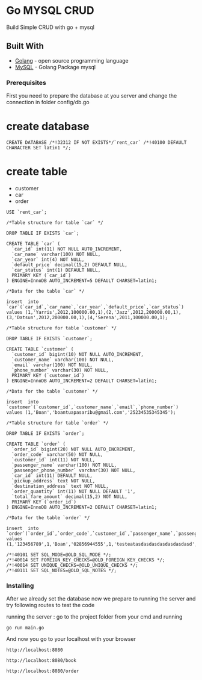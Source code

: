 # Go MYSQL CRUD

Build Simple CRUD with go + mysql

## Built With

* [Golang](https://godoc.org/) - open source programming language 
* [MySQL](https://godoc.org/github.com/go-sql-driver/mysql) - Golang Package mysql

### Prerequisites

First you need to prepare the database at you server and change the connection in folder config/db.go

#  create database
```
CREATE DATABASE /*!32312 IF NOT EXISTS*/`rent_car` /*!40100 DEFAULT CHARACTER SET latin1 */;
```

# create table

* customer
* car
* order

```
USE `rent_car`;

/*Table structure for table `car` */

DROP TABLE IF EXISTS `car`;

CREATE TABLE `car` (
  `car_id` int(11) NOT NULL AUTO_INCREMENT,
  `car_name` varchar(100) NOT NULL,
  `car_year` int(4) NOT NULL,
  `default_price` decimal(15,2) DEFAULT NULL,
  `car_status` int(1) DEFAULT NULL,
  PRIMARY KEY (`car_id`)
) ENGINE=InnoDB AUTO_INCREMENT=5 DEFAULT CHARSET=latin1;

/*Data for the table `car` */

insert  into `car`(`car_id`,`car_name`,`car_year`,`default_price`,`car_status`) values (1,'Yarris',2012,100000.00,1),(2,'Jazz',2012,200000.00,1),(3,'Datsun',2012,200000.00,1),(4,'Serena',2011,100000.00,1);

/*Table structure for table `customer` */

DROP TABLE IF EXISTS `customer`;

CREATE TABLE `customer` (
  `customer_id` bigint(10) NOT NULL AUTO_INCREMENT,
  `customer_name` varchar(100) NOT NULL,
  `email` varchar(100) NOT NULL,
  `phone_number` varchar(30) NOT NULL,
  PRIMARY KEY (`customer_id`)
) ENGINE=InnoDB AUTO_INCREMENT=2 DEFAULT CHARSET=latin1;

/*Data for the table `customer` */

insert  into `customer`(`customer_id`,`customer_name`,`email`,`phone_number`) values (1,'Boan','boantuapasaribu@gmail.com','25234535345345');

/*Table structure for table `order` */

DROP TABLE IF EXISTS `order`;

CREATE TABLE `order` (
  `order_id` bigint(20) NOT NULL AUTO_INCREMENT,
  `order_code` varchar(50) NOT NULL,
  `customer_id` int(11) NOT NULL,
  `passenger_name` varchar(100) NOT NULL,
  `passenger_phone_number` varchar(30) NOT NULL,
  `car_id` int(11) DEFAULT NULL,
  `pickup_address` text NOT NULL,
  `destination_address` text NOT NULL,
  `order_quantity` int(11) NOT NULL DEFAULT '1',
  `total_fare_amount` decimal(15,2) NOT NULL,
  PRIMARY KEY (`order_id`)
) ENGINE=InnoDB AUTO_INCREMENT=2 DEFAULT CHARSET=latin1;

/*Data for the table `order` */

insert  into `order`(`order_id`,`order_code`,`customer_id`,`passenger_name`,`passenger_phone_number`,`car_id`,`pickup_address`,`destination_address`,`order_quantity`,`total_fare_amount`) values (1,'123456789',1,'Boan','02856944555',1,'testeatasdasdasdasdasdasdasd','testeatasdasdasdasdasdasdasd',1,200000.00);

/*!40101 SET SQL_MODE=@OLD_SQL_MODE */;
/*!40014 SET FOREIGN_KEY_CHECKS=@OLD_FOREIGN_KEY_CHECKS */;
/*!40014 SET UNIQUE_CHECKS=@OLD_UNIQUE_CHECKS */;
/*!40111 SET SQL_NOTES=@OLD_SQL_NOTES */;

```



### Installing

After we already set the database now we prepare to running the server and try following routes to test the code

running the server : go to the project folder from your cmd and running

```
go run main.go
```

And now you go to your localhost with your browser

```
http://localhost:8080
```

```
http://localhost:8080/book
```

```
http://localhost:8080/order
```

